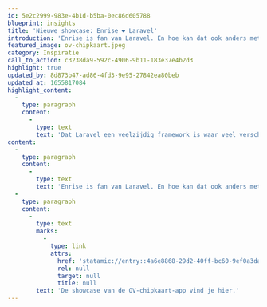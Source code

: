 ```yaml
---
id: 5e2c2999-983e-4b1d-b5ba-0ec86d605788
blueprint: insights
title: 'Nieuwe showcase: Enrise ❤️ Laravel'
introduction: 'Enrise is fan van Laravel. En hoe kan dat ook anders met Laravel Evangelist Bobby Bouwmann als collega. Maar er zijn natuurlijk meer Enrise developers die graag met Laravel werken, in uiteenlopende projecten. Vandaag presenteren we een van die projecten die gebruik maakt van zowel Laravel als Laravel Nova.'
featured_image: ov-chipkaart.jpeg
category: Inspiratie
call_to_action: c3238da9-592c-4906-9b11-183e37e4b2d3
highlight: true
updated_by: 8d873b47-ad86-4fd3-9e95-27842ea80beb
updated_at: 1655817084
highlight_content:
  -
    type: paragraph
    content:
      -
        type: text
        text: 'Dat Laravel een veelzijdig framework is waar veel verschillende type webapplicaties mee gebouwd kunnen worden is bij de meeste developers wel bekend. Om echter ook aan de buitenwereld te laten zien hoe divers de mogelijke oplossingen in Laravel zijn, lichten we op deze website eindproducten gebaseerd op Laravel van onze leden uit.'
content:
  -
    type: paragraph
    content:
      -
        type: text
        text: 'Enrise is fan van Laravel. En hoe kan dat ook anders met Laravel Evangelist Bobby Bouwmann als collega. Maar er zijn natuurlijk meer Enrise developers die graag met Laravel werken, in uiteenlopende projecten. Vandaag presenteren we een van die projecten die gebruik maakt van zowel Laravel als Laravel Nova.'
  -
    type: paragraph
    content:
      -
        type: text
        marks:
          -
            type: link
            attrs:
              href: 'statamic://entry::4a6e8868-29d2-40ff-bc60-9ef0a3da6772'
              rel: null
              target: null
              title: null
        text: 'De showcase van de OV-chipkaart-app vind je hier.'
---
```


